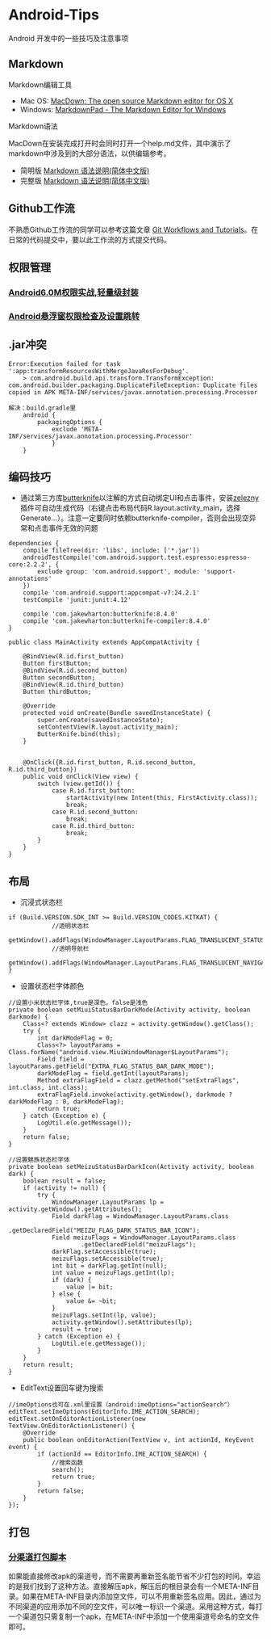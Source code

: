 # Android-Tips
Android 开发中的一些技巧及注意事项

## Markdown
Markdown编辑工具 

* Mac OS: [MacDown: The open source Markdown editor for OS X](http://macdown.uranusjr.com)
* Windows: [MarkdownPad - The Markdown Editor for Windows](http://markdownpad.com)

Markdown语法

MacDown在安装完成打开时会同时打开一个help.md文件，其中演示了markdown中涉及到的大部分语法，以供编辑参考。

* 简明版 [Markdown 语法说明(简体中文版)](https://link.zhihu.com/?target=http%3A//wowubuntu.com/markdown/basic.html)
* 完整版 [Markdown 语法说明(简体中文版)](https://link.zhihu.com/?target=http%3A//wowubuntu.com/markdown/index.html)

## Github工作流
不熟悉Github工作流的同学可以参考这篇文章 [Git Workflows and Tutorials](https://github.com/oldratlee/translations/tree/master/git-workflows-and-tutorials)。在日常的代码提交中，要以此工作流的方式提交代码。

## 权限管理

### [Android6.0M权限实战,轻量级封装](https://github.com/linglongxin24/MPermissions)
### [Android悬浮窗权限检查及设置跳转](https://github.com/zhaozepeng/FloatWindowPermission)

## .jar冲突
```
Error:Execution failed for task ':app:transformResourcesWithMergeJavaResForDebug'.
	> com.android.build.api.transform.TransformException: com.android.builder.packaging.DuplicateFileException: Duplicate files copied in APK META-INF/services/javax.annotation.processing.Processor

解决：build.gradle里
	android {
		packagingOptions {
			exclude 'META-INF/services/javax.annotation.processing.Processor'
			}
	}
```

## 编码技巧

* 通过第三方库[butterknife](https://github.com/JakeWharton/butterknife)以注解的方式自动绑定UI和点击事件，安装[zelezny](http://plugins.jetbrains.com/plugin/7369)插件可自动生成代码（右键点击布局代码R.layout.activity_main，选择Generate...）。注意一定要同时依赖butterknife-compiler，否则会出现空异常和点击事件无效的问题

```
dependencies {
    compile fileTree(dir: 'libs', include: ['*.jar'])
    androidTestCompile('com.android.support.test.espresso:espresso-core:2.2.2', {
        exclude group: 'com.android.support', module: 'support-annotations'
    })
    compile 'com.android.support:appcompat-v7:24.2.1'
    testCompile 'junit:junit:4.12'
    
    compile 'com.jakewharton:butterknife:8.4.0'
    compile 'com.jakewharton:butterknife-compiler:8.4.0'
}

```

```
public class MainActivity extends AppCompatActivity {

    @BindView(R.id.first_button)
    Button firstButton;
    @BindView(R.id.second_button)
    Button secondButton;
    @BindView(R.id.third_button)
    Button thirdButton;

    @Override
    protected void onCreate(Bundle savedInstanceState) {
        super.onCreate(savedInstanceState);
        setContentView(R.layout.activity_main);
        ButterKnife.bind(this);
    }


    @OnClick({R.id.first_button, R.id.second_button, R.id.third_button})
    public void onClick(View view) {
        switch (view.getId()) {
            case R.id.first_button:
                startActivity(new Intent(this, FirstActivity.class));
                break;
            case R.id.second_button:
                break;
            case R.id.third_button:
                break;
        }
    }
}
```

## 布局

* 沉浸式状态栏

```
if (Build.VERSION.SDK_INT >= Build.VERSION_CODES.KITKAT) {
            //透明状态栏
	getWindow().addFlags(WindowManager.LayoutParams.FLAG_TRANSLUCENT_STATUS);
            //透明导航栏
	getWindow().addFlags(WindowManager.LayoutParams.FLAG_TRANSLUCENT_NAVIGATION);
}
```

* 设置状态栏字体颜色
```
//设置小米状态栏字体,true是深色，false是浅色
private boolean setMiuiStatusBarDarkMode(Activity activity, boolean darkmode) {
	Class<? extends Window> clazz = activity.getWindow().getClass();
	try {
		int darkModeFlag = 0;
		Class<?> layoutParams = Class.forName("android.view.MiuiWindowManager$LayoutParams");
		Field field = layoutParams.getField("EXTRA_FLAG_STATUS_BAR_DARK_MODE");
		darkModeFlag = field.getInt(layoutParams);
		Method extraFlagField = clazz.getMethod("setExtraFlags", int.class, int.class);
		extraFlagField.invoke(activity.getWindow(), darkmode ? darkModeFlag : 0, darkModeFlag);
		return true;
	} catch (Exception e) {
		LogUtil.e(e.getMessage());
	}
	return false;
}

//设置魅族状态栏字体
private boolean setMeizuStatusBarDarkIcon(Activity activity, boolean dark) {
	boolean result = false;
	if (activity != null) {
		try {
			WindowManager.LayoutParams lp = activity.getWindow().getAttributes();
			Field darkFlag = WindowManager.LayoutParams.class
					.getDeclaredField("MEIZU_FLAG_DARK_STATUS_BAR_ICON");
			Field meizuFlags = WindowManager.LayoutParams.class
					.getDeclaredField("meizuFlags");
			darkFlag.setAccessible(true);
			meizuFlags.setAccessible(true);
			int bit = darkFlag.getInt(null);
			int value = meizuFlags.getInt(lp);
			if (dark) {
				value |= bit;
			} else {
				value &= ~bit;
			}
			meizuFlags.setInt(lp, value);
			activity.getWindow().setAttributes(lp);
			result = true;
		} catch (Exception e) {
			LogUtil.e(e.getMessage());
		}
	}
	return result;
}
```

* EditText设置回车键为搜索
```
//imeOptions也可在.xml里设置（android:imeOptions="actionSearch"）
editText.setImeOptions(EditorInfo.IME_ACTION_SEARCH);
editText.setOnEditorActionListener(new TextView.OnEditorActionListener() {
	@Override
	public boolean onEditorAction(TextView v, int actionId, KeyEvent event) {
		if (actionId == EditorInfo.IME_ACTION_SEARCH) {
			//搜索函数
			search();
			return true;
		}
		return false;
	}
});
```

## 打包
### [分渠道打包脚本](https://github.com/GavinCT/AndroidMultiChannelBuildTool)
如果能直接修改apk的渠道号，而不需要再重新签名能节省不少打包的时间。幸运的是我们找到了这种方法。直接解压apk，解压后的根目录会有一个META-INF目录。如果在META-INF目录内添加空文件，可以不用重新签名应用。因此，通过为不同渠道的应用添加不同的空文件，可以唯一标识一个渠道。采用这种方式，每打一个渠道包只需复制一个apk，在META-INF中添加一个使用渠道号命名的空文件即可。
